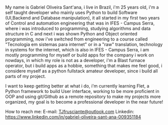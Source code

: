 My name is Gabriel Oliveira Sant'ana, i live in Brazil, i'm 25 years old, i'm a self taught developer who mainly uses Python to build Software (UI,Backend and Database manipulation), it all started in my first two years of Control and automation engineering that was in IFES - Campus Serra, where i was introduced to programming, studying algorithms and data structure in C and next i was shown Python and Object oriented programming, now i've switched from engineering to a course called "Tecnologia em sistemas para internet" or in a "raw" translation, technology in systems for the internet, which is also in IFES - Campus Serra, i am mostly programming for myself or build apps for the company i work on nowdays, in which my role is not as a developer, i'm a Blast furnace operator, but i build apps as a hobbie, something that makes me feel good, i considere myself as a python fullstack amateur developer, since i build all parts of my project.

I want to keep getting better at what i do, i'm currently learning Flet, a Python framework to build User interface, working to be more proficient in OOP and using git/Github as a remote repository to make my projects more organized, my goal is to become a professional developer in the near future!

How to reach me: 
E-mail: TJfrusciante@outlook.com
Linkedin: https://www.linkedin.com/in/gabriel-oliveira-sant-ana-009351184

<!--
**TJfrusciante/TJfrusciante** is a ✨ _special_ ✨ repository because its `README.md` (this file) appears on your GitHub profile.

Here are some ideas to get you started:

- 🔭 I’m currently working on ...
- 🌱 I’m currently learning ...
- 👯 I’m looking to collaborate on ...
- 🤔 I’m looking for help with ...
- 💬 Ask me about ...
- 📫 How to reach me: ...
- 😄 Pronouns: ...
- ⚡ Fun fact: ...
-->
